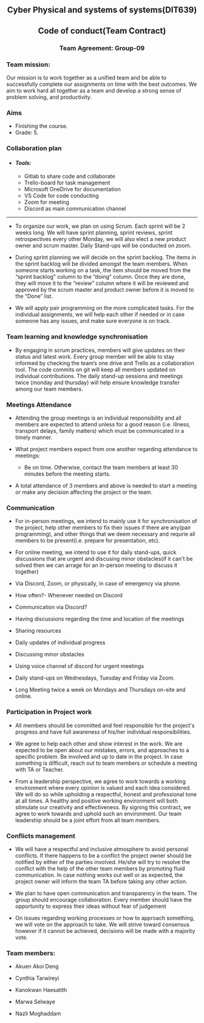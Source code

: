 
<div align="center">

## Cyber Physical and systems of systems(DIT639)
## Code of conduct(Team Contract) 
### Team Agreement: Group-09 
</div>

 
### Team mission: 
Our mission is to work together as a unified team and be able to successfully complete our assignments on time with the best outcomes. We aim to work hard all together as a team and develop a strong sense of problem solving, and productivity. 

### Aims
- Finishing the course. 
- Grade: 5. 

### Collaboration plan
- #### _Tools:_ 
    - Gitlab to share code and collaborate 
    - Trello-board for task management 
    - Microsoft OneDrive for documentation 
    - VS Code for code conducting 
    - Zoom for meeting  
    - Discord as main communication channel
----
- To organize our work, we plan on using Scrum. Each sprint will be 2 weeks long. We will have sprint planning, sprint reviews, sprint retrospectives every other Monday, we will also elect a new product owner and scrum master. Daily Stand-ups will be conducted on zoom. 


- During sprint planning we will decide on the sprint backlog. The items in the sprint backlog will be divided amongst the team members. When someone starts working on a task, the item should be moved from the “sprint backlog” column to the “doing” column. Once they are done, they will move it to the “review” column where it will be reviewed and approved by the scrum master and product owner before it is moved to the “Done” list. 

- We will apply pair programming on the more complicated tasks. For the individual assignments, we will help each other if needed or in case someone has any issues, and make sure everyone is on track.  

 

### Team learning and knowledge synchronisation 

- By engaging in scrum practices, members will give updates on their status and latest work. Every group member will be able to stay informed by checking the team’s one drive and Trello as a collaboration tool. The code commits on git will keep all members updated on individual contributions. The daily stand-up sessions and meetings twice (monday and thursday) will help ensure knowledge transfer among our team members. 

 

### Meetings Attendance 

- Attending the group meetings is an individual responsibility and all members are expected to attend unless for a good reason (i.e. illness, transport delays, family matters) which must be communicated in a timely manner. 

- What project members expect from one another regarding attendance to meetings: 
    - Be on time. Otherwise, contact the team members at least 30 minutes before the meeting starts. 

- A total attendance of 3 members and above is needed to start a meeting or make any decision affecting the project or the team. 

### Communication 

- For in-person meetings, we intend to mainly use it for synchronisation of the project, help other members to fix their issues if there are any(pair programming), and other things that we deem necessary and requrie all members to be present(i.e. prepare for presentation, etc).
- For online meeting, we intend to use it for daily stand-ups, quick discussions that are urgent and discusing minor obstacles(if it can't be solved then we can arrage for an in-person meeting to discuss it together)

- Via Discord, Zoom, or physically, in case of emergency via phone.  

- How often?- Whenever needed on Discord 

- Communication via Discord? 

- Having discussions regarding the time and location of the meetings 
- Sharing resources
- Daily updates of individual progress
- Discussing minor obstacles 
- Using voice channel of discord for urgent meetings 


- Daily stand-ups on Wednesdays, Tuesday and Friday via Zoom.

- Long Meeting twice a week on Mondays and Thursdays on-site and online.

### Participation in Project work 

 
- All members should be committed and feel responsible for the project's progress and have full awareness of his/her individual responsibilities. 

- We agree to help each other and show interest in the work. We are expected to be open about our mistakes, errors, and approaches to a specific problem. Be involved and up to date in the project. In case something is difficult, reach out to team members or schedule a meeting with TA or Teacher.  

- From a leadership perspective, we agree to work towards a working environment where every opinion is valued and each idea considered. We will do so while upholding a respectful, honest and professional tone at all times. A healthy and positive working environment will both stimulate our creativity and effectiveness. By signing this contract, we agree to work towards and uphold such an environment. Our team leadership should be a joint effort from all team members.  

 
### Conflicts management 

- We will have a respectful and inclusive atmosphere to avoid personal conflicts. If there happens to be a conflict the project owner should be notified by either of the parties involved. He/she will try to resolve the conflict with the help of the other team members by promoting fluid communication. In case nothing works out well or as expected, the project owner will inform the team TA before taking any other action. 

- We plan to have open communication and transparency in the team. The group should encourage collaboration. Every member should have the opportunity to express their ideas without fear of judgement 

- On issues regarding working processes or how to approach something, we will vote on the approach to take. We will strive toward consensus however if it cannot be achieved, decisions will be made with a majority vote. 

 

### Team members:  

- Akuen Akoi Deng 

- Cynthia Tarwireyi 

- Kanokwan Haesatith 

- Marwa Selwaye 

- Nazli Moghaddam 

 

 

 

 

 
